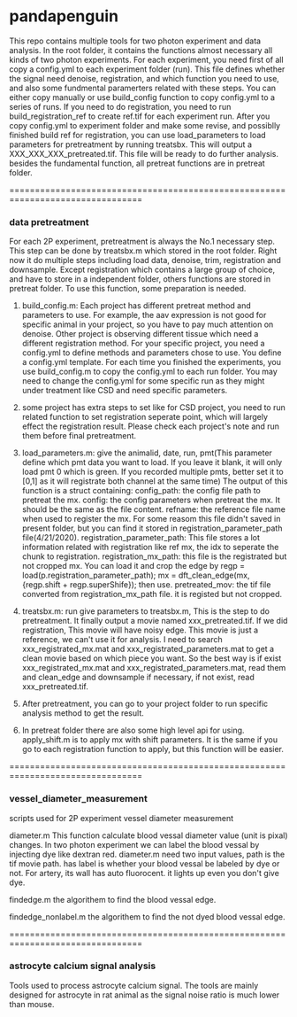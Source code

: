 # pandapenguin
This repo contains multiple tools for two photon experiment and data analysis.
In the root folder, it contains the functions almost necessary all kinds of two photon experiments.
For each experiment, you need first of all copy a config.yml to each experiment folder (run). This file defines whether the signal need denoise, registration, and which function you need to use, and also some fundmental paramerters related with these steps. You can either copy manually or use build_config function to copy config.yml to a series of runs.
If you need to do registration, you need to run build_registration_ref to create ref.tif for each experiment run. 
After you copy config.yml to experiment folder and make some revise, and possiblly finished build ref for registration, you can use load_parameters to load parameters for pretreatment by running treatsbx. This will output a XXX_XXX_XXX_pretreated.tif. This file will be ready to do further analysis.
besides the fundamental function, all pretreat functions are in pretreat folder.

================================================================================
### data pretreatment
For each 2P experiment, pretreatment is always the No.1 necessary step. This step can be done by treatsbx.m which stored in the root folder. Right now it do multiple steps including load data, denoise, trim, registration and downsample. Except registration which contains a large group of choice, and have to store in a independent folder, others functions are stored in pretreat folder.
To use this function, some preparation is needed.

1. build_config.m: Each project has different pretreat method and parameters to use. For example, the aav expression is not good for specific animal in your project, so you have to pay much attention on denoise. Other project is observing different tissue which need a different registration method. For your specific project, you need a config.yml to define methods and parameters chose to use. You define a config.yml template. For each time you finished the experiments, you use build_config.m to copy the config.yml to each run folder. You may need to change the config.yml for some specific run as they might under treatment like CSD and need specific parameters.

2. some project has extra steps to set like for CSD project, you need to run related function to set registration seperate point, which will largely effect the registration result. Please check each project's note and run them before final pretreatment.

3. load_parameters.m: give the animalid, date, run, pmt(This parameter define which pmt data you want to load. If you leave it blank, it will only load pmt 0 which is green. If you recorded multiple pmts, better set it to [0,1] as it will registrate both channel at the same time)
The output of this function is a struct containing:
config_path: the config file path to pretreat the mx.
config: the config parameters when pretreat the mx. It should be the same as the file content.
refname: the reference file name when used to register the mx. For some reasom this file didn't saved in present folder, but you can find it stored in registration_parameter_path file(4/21/2020).
registration_parameter_path: This file stores a lot information related with registration like ref mx, the idx to seperate the chunk to registration.
registration_mx_path: this file is the registrated but not cropped mx. You can load it and crop the edge by regp = load(p.registration_parameter_path); mx = dft_clean_edge(mx, {regp.shift + regp.superShife}); then use.
pretreated_mov: the tif file converted from registration_mx_path file. it is registed but not cropped.



4. treatsbx.m: run give parameters to treatsbx.m, This is the step to do pretreatment. It finally output a movie named xxx_pretreated.tif. If we did registration, This movie will have noisy edge. This movie is just a reference, we can't use it for analysis. I need to search xxx_registrated_mx.mat and xxx_registrated_parameters.mat to get a clean movie based on which piece you want. So the best way is if exist xxx_registrated_mx.mat and xxx_registrated_parameters.mat, read them and clean_edge and downsample if necessary, if not exist, read xxx_pretreated.tif.

5. After pretreatment, you can go to your project folder to run specific analysis method to get the result.

6. In pretreat folder there are also some high level api for using. 
apply_shift.m is to apply mx with shift parameters. It is the same if you go to each registration function to apply, but this function will be easier.

================================================================================
### vessel_diameter_measurement
scripts used for 2P experiment vessel diameter measurement


diameter.m
This function calculate blood vessal diameter value (unit is pixal) changes. In two photon experiment we can label the blood vessal by injecting dye like dextran red. diameter.m need two input values, path is the tif movie path. has label is whether your blood vessal be labeled by dye or not. For artery, its wall has auto fluorocent. it lights up even you don't give dye. 

findedge.m
the algorithem to find the blood vessal edge.

findedge_nonlabel.m
the algorithem to find the not dyed blood vessal edge.


================================================================================
### astrocyte calcium signal analysis
Tools used to process astrocyte calcium signal. The tools are mainly designed for astrocyte in rat animal as the signal noise ratio is much lower than mouse. 
